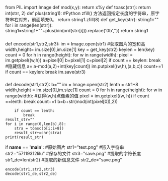 from PIL import Image
def mod(x,y):
    return x%y
def toasc(strr):
    return int(strr, 2)
def plus(string1): 
    #Python zfill() 方法返回指定长度的字符串，原字符串右对齐，前面填充0。
    return string1.zfill(8)
def get_key(strr):
    string1=""
    for i in range(len(strr)):
        string1=string1+""+plus(bin(ord(strr[i])).replace('0b',''))
    return string1
###
def encode(str1,str2,str3): 
    im = Image.open(str1) 
    #获取图片的宽和高
    width,height= im.size[0],im.size[1]
    key = get_key(str2) 
    keylen = len(key)
    count = 0
    for h in range(height):
        for w in range(width):
            pixel = im.getpixel((w,h))
            a=pixel[0]
            b=pixel[1]
            c=pixel[2]
            if count == keylen:
                break
            #隐藏信息
            a= a-mod(a,2)+int(key[count])
            im.putpixel((w,h),(a,b,c)) 
            count+=1
        if count == keylen:
            break
    im.save(str3)
###
def decode(str1,str2): 
    b="" 
    im = Image.open(str2)
    lenth = str1*8 
    width,height = im.size[0],im.size[1]
    count = 0
    for h in range(height): 
        for w in range(width):
            #获得(w,h)点像素的值
            pixel = im.getpixel((w, h))
            if count ==lenth:
                break
            count+=1
            b=b+str(mod(int(pixel[0]),2))
            
        if count == lenth:
            break
    result_str=""
    for i in range(0,len(b),8):        
        stra = toasc(b[i:i+8]) 
        result_str+=chr(stra)
    print(result_str)
if __name__ == '__main__':
    #原始图片
    str1="test.png"
    #嵌入字符串
    str2="57119312lilu"
    #保存的文件
    str3="save.png"
    #提取的字符长度
    str1_de=len(str2)
    #提取的新信息文件
    str2_de="save.png"

    encode(str1,str2,str3)
    decode(str1_de,str2_de)
